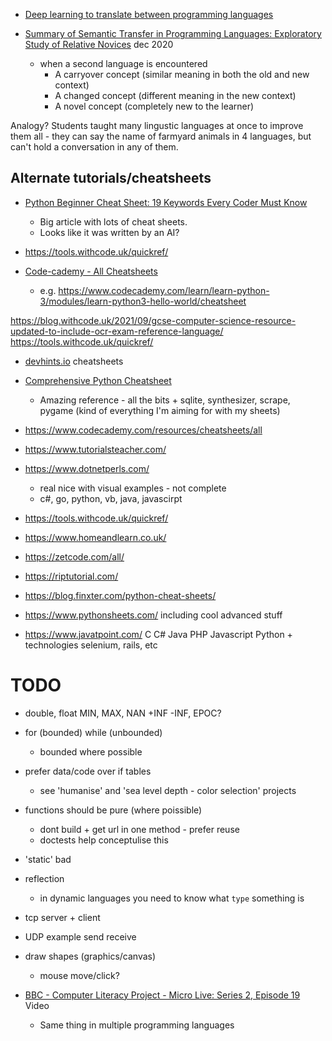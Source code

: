 

* [Deep learning to translate between programming languages](https://ai.facebook.com/blog/deep-learning-to-translate-between-programming-languages)

* [Summary of Semantic Transfer in Programming Languages: Exploratory Study of Relative Novices](https://blog.teachcomputing.org/summary-of-semantic-transfer-in-programming-languages-exploratory-study-of-relative-novices/) dec 2020
    * when a second language is encountered
        * A carryover concept (similar meaning in both the old and new context)
        * A changed concept (different meaning in the new context)
        * A novel concept (completely new to the learner)

Analogy? Students taught many lingustic languages at once to improve them all - they can say the name of farmyard animals in 4 languages, but can't hold a conversation in any of them.


Alternate tutorials/cheatsheets
-------------------

* [Python Beginner Cheat Sheet: 19 Keywords Every Coder Must Know](https://blog.finxter.com/python-cheat-sheet/)
  * Big article with lots of cheat sheets.
  * Looks like it was written by an AI?

* https://tools.withcode.uk/quickref/
* [Code-cademy - All Cheatsheets](https://www.codecademy.com/resources/cheatsheets/all)
    * e.g. https://www.codecademy.com/learn/learn-python-3/modules/learn-python3-hello-world/cheatsheet


https://blog.withcode.uk/2021/09/gcse-computer-science-resource-updated-to-include-ocr-exam-reference-language/
https://tools.withcode.uk/quickref/

* [devhints.io](https://devhints.io/) cheatsheets
* [Comprehensive Python Cheatsheet](https://gto76.github.io/python-cheatsheet/)
    * Amazing reference - all the bits + sqlite, synthesizer, scrape, pygame (kind of everything I'm aiming for with my sheets)
* https://www.codecademy.com/resources/cheatsheets/all
* https://www.tutorialsteacher.com/
* https://www.dotnetperls.com/
    * real nice with visual examples - not complete
    * c#, go, python, vb, java, javascirpt
* https://tools.withcode.uk/quickref/
* https://www.homeandlearn.co.uk/
* https://zetcode.com/all/
* https://riptutorial.com/

* https://blog.finxter.com/python-cheat-sheets/
* https://www.pythonsheets.com/ including cool advanced stuff
* https://www.javatpoint.com/ C C# Java PHP Javascript Python + technologies selenium, rails, etc


TODO
====

* double, float MIN, MAX, NAN +INF -INF, EPOC?
* for (bounded) while (unbounded)
    * bounded where possible
* prefer data/code over if tables
    * see 'humanise' and 'sea level depth - color selection' projects
* functions should be pure (where poissible)
    * dont build + get url in one method - prefer reuse
    * doctests help conceptulise this
* 'static' bad
* reflection
    * in dynamic languages you need to know what `type` something is

* tcp server + client
* UDP example send receive
* draw shapes (graphics/canvas)
    * mouse move/click?

* [BBC - Computer Literacy Project - Micro Live: Series 2, Episode 19 ](https://clp.bbcrewind.co.uk/3d15323fe870ef44784832c02f4f7992) Video
    * Same thing in multiple programming languages
